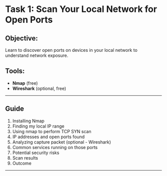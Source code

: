 # Task 1: Scan Your Local Network for Open Ports

## Objective:
Learn to discover open ports on devices in your local network to understand network exposure.

## Tools:
- **Nmap** (free)
- **Wireshark** (optional, free)

---

## Guide
1. Installing Nmap  
2. Finding my local IP range  
3. Using nmap to perform TCP SYN scan  
4. IP addresses and open ports found  
5. Analyzing capture packet (optional - Wireshark)  
6. Common services running on those ports  
7. Potential security risks  
8. Scan results  
9. Outcome

---


